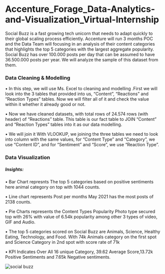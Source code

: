 # Accenture_Forage_Data-Analytics-and-Visualization_Virtual-Internship

Social Buzz is a fast growing tech unicorn that needs to adapt quickly to their global scaling process efficiently. Accenture will run 3 months POC and the Data Team will focusing in an analysis of their content categories that highlights the top 5 categories with the largest aggregate popularity.
Social Buzz has over 100.000 posts per day that can be assumed to have 36.500.000 posts per year. We will analyze the sample of this dataset from them.

### Data Cleaning & Modelling
•	In this step, we will use Ms. Excel to cleaning and modelling .First we will look into the 3 tables that provided into us, “Content”, “Reactions” and “Reaction Types” tables. Now we will filter all of it and check the value within it whether it already good or not.

•	Now we have cleaned datasets, with total rows of 24.574 rows (with header) of “Reactions” table. This table is our fact table to JOIN “Content” and “Reaction Types” tables into it as our data modelling.

•	We will join it With VLOOKUP, we joining the three tables we need to look into column with the same values, for “Content Type” and “Category”, we use “Content ID”, and for “Sentiment” and “Score”, we use “Reaction Type”. 

### Data Visualization 	
##### Insights:
•	Bar Chart represnts The top 5 categories based on positive sentiments here animal category on top with 1044 counts. 

•	Line chart represents Post per months May 2021 has the most posts of 2138 counts.

•	Pie Charts represents the Content Types Popularity Photo type secured top with 26% with value of 6.54k  popularity among other 3 types of video, GIF and Audio.

•	 The top 5 categories scored on Social Buzz are Animals, Science, Healthy Eating, Technology, and Food.  With 74k Animals category on the first spot and Science Category  in 2nd spot with score rate of 71k

•	KPI Indicates Over All 16 unique Category, 39.62 Average Score,13.72k Positive Sentiments and 7.65k Negative sentiments.

![social buzz](https://github.com/user-attachments/assets/f3a055d1-aef6-4ed2-9b43-d1d808e6c0bd)
